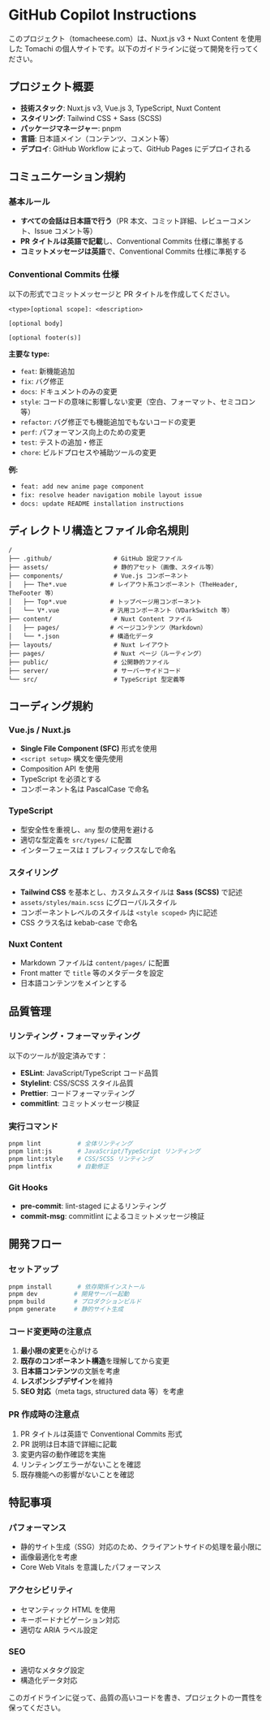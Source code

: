 # GitHub Copilot Instructions

このプロジェクト（tomacheese.com）は、Nuxt.js v3 + Nuxt Content を使用した Tomachi の個人サイトです。以下のガイドラインに従って開発を行ってください。

## プロジェクト概要

- **技術スタック**: Nuxt.js v3, Vue.js 3, TypeScript, Nuxt Content
- **スタイリング**: Tailwind CSS + Sass (SCSS)
- **パッケージマネージャー**: pnpm
- **言語**: 日本語メイン（コンテンツ、コメント等）
- **デプロイ**: GitHub Workflow によって、GitHub Pages にデプロイされる

## コミュニケーション規約

### 基本ルール

- **すべての会話は日本語で行う**（PR 本文、コミット詳細、レビューコメント、Issue コメント等）
- **PR タイトルは英語で記載**し、Conventional Commits 仕様に準拠する
- **コミットメッセージは英語**で、Conventional Commits 仕様に準拠する

### Conventional Commits 仕様

以下の形式でコミットメッセージと PR タイトルを作成してください。

```
<type>[optional scope]: <description>

[optional body]

[optional footer(s)]
```

**主要な type:**

- `feat`: 新機能追加
- `fix`: バグ修正
- `docs`: ドキュメントのみの変更
- `style`: コードの意味に影響しない変更（空白、フォーマット、セミコロン等）
- `refactor`: バグ修正でも機能追加でもないコードの変更
- `perf`: パフォーマンス向上のための変更
- `test`: テストの追加・修正
- `chore`: ビルドプロセスや補助ツールの変更

**例:**

- `feat: add new anime page component`
- `fix: resolve header navigation mobile layout issue`
- `docs: update README installation instructions`

## ディレクトリ構造とファイル命名規則

```
/
├── .github/                 # GitHub 設定ファイル
├── assets/                  # 静的アセット（画像、スタイル等）
├── components/              # Vue.js コンポーネント
│   ├── The*.vue            # レイアウト系コンポーネント（TheHeader, TheFooter 等）
│   ├── Top*.vue            # トップページ用コンポーネント
│   └── V*.vue              # 汎用コンポーネント（VDarkSwitch 等）
├── content/                 # Nuxt Content ファイル
│   ├── pages/              # ページコンテンツ（Markdown）
│   └── *.json              # 構造化データ
├── layouts/                 # Nuxt レイアウト
├── pages/                   # Nuxt ページ（ルーティング）
├── public/                  # 公開静的ファイル
├── server/                  # サーバーサイドコード
└── src/                     # TypeScript 型定義等
```

## コーディング規約

### Vue.js / Nuxt.js

- **Single File Component (SFC)** 形式を使用
- `<script setup>` 構文を優先使用
- Composition API を使用
- TypeScript を必須とする
- コンポーネント名は PascalCase で命名

### TypeScript

- 型安全性を重視し、`any` 型の使用を避ける
- 適切な型定義を `src/types/` に配置
- インターフェースは `I` プレフィックスなしで命名

### スタイリング

- **Tailwind CSS** を基本とし、カスタムスタイルは **Sass (SCSS)** で記述
- `assets/styles/main.scss` にグローバルスタイル
- コンポーネントレベルのスタイルは `<style scoped>` 内に記述
- CSS クラス名は kebab-case で命名

### Nuxt Content

- Markdown ファイルは `content/pages/` に配置
- Front matter で `title` 等のメタデータを設定
- 日本語コンテンツをメインとする

## 品質管理

### リンティング・フォーマッティング

以下のツールが設定済みです：

- **ESLint**: JavaScript/TypeScript コード品質
- **Stylelint**: CSS/SCSS スタイル品質
- **Prettier**: コードフォーマッティング
- **commitlint**: コミットメッセージ検証

### 実行コマンド

```bash
pnpm lint          # 全体リンティング
pnpm lint:js       # JavaScript/TypeScript リンティング
pnpm lint:style    # CSS/SCSS リンティング
pnpm lintfix       # 自動修正
```

### Git Hooks

- **pre-commit**: lint-staged によるリンティング
- **commit-msg**: commitlint によるコミットメッセージ検証

## 開発フロー

### セットアップ

```bash
pnpm install       # 依存関係インストール
pnpm dev          # 開発サーバー起動
pnpm build        # プロダクションビルド
pnpm generate     # 静的サイト生成
```

### コード変更時の注意点

1. **最小限の変更**を心がける
2. **既存のコンポーネント構造**を理解してから変更
3. **日本語コンテンツ**の文脈を考慮
4. **レスポンシブデザイン**を維持
5. **SEO 対応**（meta tags, structured data 等）を考慮

### PR 作成時の注意点

1. PR タイトルは英語で Conventional Commits 形式
2. PR 説明は日本語で詳細に記載
3. 変更内容の動作確認を実施
4. リンティングエラーがないことを確認
5. 既存機能への影響がないことを確認

## 特記事項

### パフォーマンス

- 静的サイト生成（SSG）対応のため、クライアントサイドの処理を最小限に
- 画像最適化を考慮
- Core Web Vitals を意識したパフォーマンス

### アクセシビリティ

- セマンティック HTML を使用
- キーボードナビゲーション対応
- 適切な ARIA ラベル設定

### SEO

- 適切なメタタグ設定
- 構造化データ対応

このガイドラインに従って、品質の高いコードを書き、プロジェクトの一貫性を保ってください。
